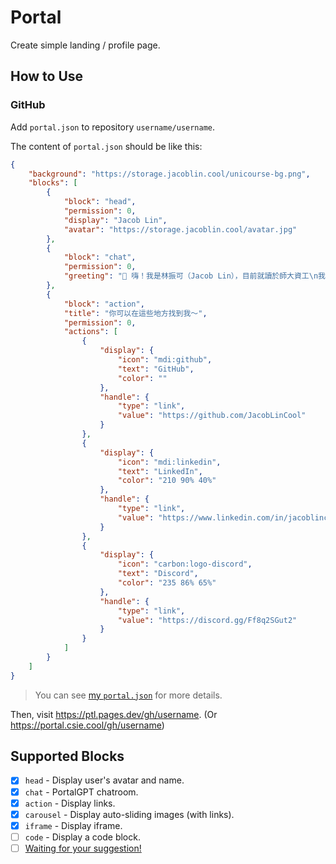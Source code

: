 # Portal

Create simple landing / profile page.

## How to Use

### GitHub

Add `portal.json` to repository `username/username`.

The content of `portal.json` should be like this:

```json
{
    "background": "https://storage.jacoblin.cool/unicourse-bg.png",
    "blocks": [
        {
            "block": "head",
            "permission": 0,
            "display": "Jacob Lin",
            "avatar": "https://storage.jacoblin.cool/avatar.jpg"
        },
        {
            "block": "chat",
            "permission": 0,
            "greeting": "👋 嗨！我是林振可（Jacob Lin），目前就讀於師大資工\n我喜歡設計些有趣的程式 🎨"
        },
        {
            "block": "action",
            "title": "你可以在這些地方找到我～",
            "permission": 0,
            "actions": [
                {
                    "display": {
                        "icon": "mdi:github",
                        "text": "GitHub",
                        "color": ""
                    },
                    "handle": {
                        "type": "link",
                        "value": "https://github.com/JacobLinCool"
                    }
                },
                {
                    "display": {
                        "icon": "mdi:linkedin",
                        "text": "LinkedIn",
                        "color": "210 90% 40%"
                    },
                    "handle": {
                        "type": "link",
                        "value": "https://www.linkedin.com/in/jacoblincool/"
                    }
                },
                {
                    "display": {
                        "icon": "carbon:logo-discord",
                        "text": "Discord",
                        "color": "235 86% 65%"
                    },
                    "handle": {
                        "type": "link",
                        "value": "https://discord.gg/Ff8q2SGut2"
                    }
                }
            ]
        }
    ]
}
```

> You can see [my `portal.json`](https://github.com/JacobLinCool/JacobLinCool/blob/main/portal.json) for more details.

Then, visit <https://ptl.pages.dev/gh/username>. (Or <https://portal.csie.cool/gh/username>)

## Supported Blocks

- [x] `head` - Display user's avatar and name.
- [x] `chat` - PortalGPT chatroom.
- [x] `action` - Display links.
- [x] `carousel` - Display auto-sliding images (with links).
- [x] `iframe` - Display iframe.
- [ ] `code` - Display a code block.
- [ ] [Waiting for your suggestion!](https://github.com/JacobLinCool/portal/issues/new?title=%5BFeature%20Request%5D%20%22Cool%22%20Block)

